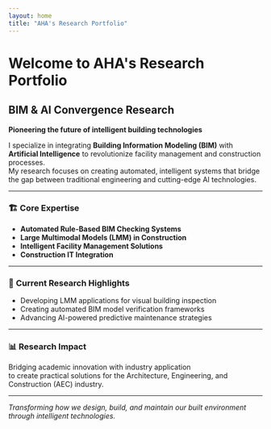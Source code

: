 ```yaml
---
layout: home
title: "AHA's Research Portfolio"
---
```


# Welcome to AHA's Research Portfolio

## BIM & AI Convergence Research  
**Pioneering the future of intelligent building technologies**

I specialize in integrating **Building Information Modeling (BIM)** with **Artificial Intelligence** to revolutionize facility management and construction processes.  
My research focuses on creating automated, intelligent systems that bridge the gap between traditional engineering and cutting-edge AI technologies.

---

### 🏗️ **Core Expertise**

- **Automated Rule-Based BIM Checking Systems**  
- **Large Multimodal Models (LMM) in Construction**  
- **Intelligent Facility Management Solutions**  
- **Construction IT Integration**

---

### 🚀 **Current Research Highlights**

- Developing LMM applications for visual building inspection  
- Creating automated BIM model verification frameworks  
- Advancing AI-powered predictive maintenance strategies

---

### 📊 **Research Impact**

Bridging academic innovation with industry application  
to create practical solutions for the Architecture, Engineering, and Construction (AEC) industry.

---

*Transforming how we design, build, and maintain our built environment through intelligent technologies.*
